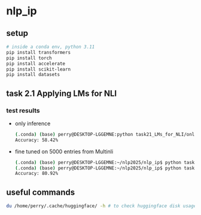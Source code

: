 # nlp_ip

## setup

```sh
# inside a conda env, python 3.11
pip install transformers
pip install torch
pip install accelerate
pip install scikit-learn
pip install datasets
```

## task 2.1 Applying LMs for NLI

### test results

- only inference

  ```sh
  (.conda) (base) perry@DESKTOP-LGGEMNE:python task21_LMs_for_NLI/only_inference.py --model_name google/flan-t5-base
  Accuracy: 58.42%
  ```
- fine tuned on 5000 entries from Multinli
   
   ```sh
   (.conda) (base) perry@DESKTOP-LGGEMNE:~/nlp2025/nlp_ip$ python task21_LMs_for_NLI/finetune.py # finetune and save to fine_tuned_model
   (.conda) (base) perry@DESKTOP-LGGEMNE:~/nlp2025/nlp_ip$ python task21_LMs_for_NLI/only_inference.py --model_name fine_tuned_model
   Accuracy: 80.92%
   ```
## useful commands

```sh
du /home/perry/.cache/huggingface/ -h # to check huggingface disk usage
```
